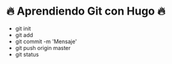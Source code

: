 # 🔥 Aprendiendo Git con Hugo 🔥

- git init
- git add <archivo>
- git commit -m 'Mensaje'
- git push origin master
- git status
